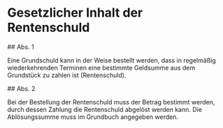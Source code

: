 # Gesetzlicher Inhalt der Rentenschuld



\#\# Abs. 1

 Eine Grundschuld kann in der Weise bestellt werden, dass in regelmäßig wiederkehrenden Terminen eine bestimmte Geldsumme aus dem Grundstück zu zahlen ist (Rentenschuld).

\#\# Abs. 2

 Bei der Bestellung der Rentenschuld muss der Betrag bestimmt werden, durch dessen Zahlung die Rentenschuld abgelöst werden kann. Die Ablösungssumme muss im Grundbuch angegeben werden. 

